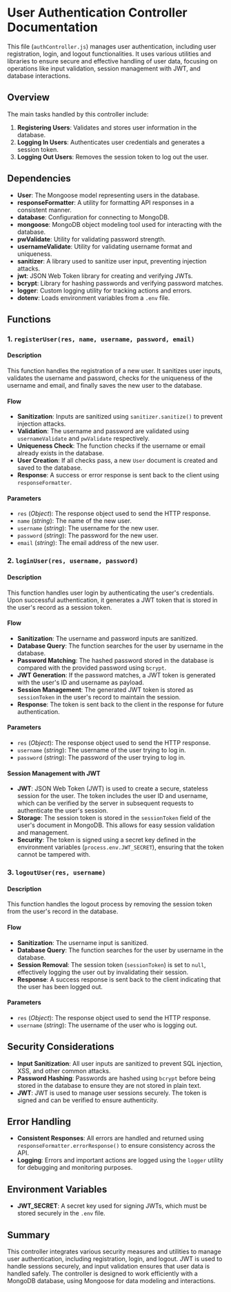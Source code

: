 # User Authentication Controller Documentation

This file (`authController.js`) manages user authentication, including user registration, login, and logout functionalities. It uses various utilities and libraries to ensure secure and effective handling of user data, focusing on operations like input validation, session management with JWT, and database interactions.

## Overview

The main tasks handled by this controller include:

1. **Registering Users**: Validates and stores user information in the database.
2. **Logging In Users**: Authenticates user credentials and generates a session token.
3. **Logging Out Users**: Removes the session token to log out the user.

## Dependencies

- **User**: The Mongoose model representing users in the database.
- **responseFormatter**: A utility for formatting API responses in a consistent manner.
- **database**: Configuration for connecting to MongoDB.
- **mongoose**: MongoDB object modeling tool used for interacting with the database.
- **pwValidate**: Utility for validating password strength.
- **usernameValidate**: Utility for validating username format and uniqueness.
- **sanitizer**: A library used to sanitize user input, preventing injection attacks.
- **jwt**: JSON Web Token library for creating and verifying JWTs.
- **bcrypt**: Library for hashing passwords and verifying password matches.
- **logger**: Custom logging utility for tracking actions and errors.
- **dotenv**: Loads environment variables from a `.env` file.

## Functions

### 1. `registerUser(res, name, username, password, email)`

#### Description
This function handles the registration of a new user. It sanitizes user inputs, validates the username and password, checks for the uniqueness of the username and email, and finally saves the new user to the database.

#### Flow
- **Sanitization**: Inputs are sanitized using `sanitizer.sanitize()` to prevent injection attacks.
- **Validation**: The username and password are validated using `usernameValidate` and `pwValidate` respectively.
- **Uniqueness Check**: The function checks if the username or email already exists in the database.
- **User Creation**: If all checks pass, a new `User` document is created and saved to the database.
- **Response**: A success or error response is sent back to the client using `responseFormatter`.

#### Parameters
- `res` (*Object*): The response object used to send the HTTP response.
- `name` (*string*): The name of the new user.
- `username` (*string*): The username for the new user.
- `password` (*string*): The password for the new user.
- `email` (*string*): The email address of the new user.

### 2. `loginUser(res, username, password)`

#### Description
This function handles user login by authenticating the user's credentials. Upon successful authentication, it generates a JWT token that is stored in the user's record as a session token.

#### Flow
- **Sanitization**: The username and password inputs are sanitized.
- **Database Query**: The function searches for the user by username in the database.
- **Password Matching**: The hashed password stored in the database is compared with the provided password using `bcrypt`.
- **JWT Generation**: If the password matches, a JWT token is generated with the user's ID and username as payload.
- **Session Management**: The generated JWT token is stored as `sessionToken` in the user's record to maintain the session.
- **Response**: The token is sent back to the client in the response for future authentication.

#### Parameters
- `res` (*Object*): The response object used to send the HTTP response.
- `username` (*string*): The username of the user trying to log in.
- `password` (*string*): The password of the user trying to log in.

#### Session Management with JWT
- **JWT**: JSON Web Token (JWT) is used to create a secure, stateless session for the user. The token includes the user ID and username, which can be verified by the server in subsequent requests to authenticate the user's session.
- **Storage**: The session token is stored in the `sessionToken` field of the user's document in MongoDB. This allows for easy session validation and management.
- **Security**: The token is signed using a secret key defined in the environment variables (`process.env.JWT_SECRET`), ensuring that the token cannot be tampered with.

### 3. `logoutUser(res, username)`

#### Description
This function handles the logout process by removing the session token from the user's record in the database.

#### Flow
- **Sanitization**: The username input is sanitized.
- **Database Query**: The function searches for the user by username in the database.
- **Session Removal**: The session token (`sessionToken`) is set to `null`, effectively logging the user out by invalidating their session.
- **Response**: A success response is sent back to the client indicating that the user has been logged out.

#### Parameters
- `res` (*Object*): The response object used to send the HTTP response.
- `username` (*string*): The username of the user who is logging out.

## Security Considerations

- **Input Sanitization**: All user inputs are sanitized to prevent SQL injection, XSS, and other common attacks.
- **Password Hashing**: Passwords are hashed using `bcrypt` before being stored in the database to ensure they are not stored in plain text.
- **JWT**: JWT is used to manage user sessions securely. The token is signed and can be verified to ensure authenticity.

## Error Handling

- **Consistent Responses**: All errors are handled and returned using `responseFormatter.errorResponse()` to ensure consistency across the API.
- **Logging**: Errors and important actions are logged using the `logger` utility for debugging and monitoring purposes.

## Environment Variables

- **JWT_SECRET**: A secret key used for signing JWTs, which must be stored securely in the `.env` file.

## Summary

This controller integrates various security measures and utilities to manage user authentication, including registration, login, and logout. JWT is used to handle sessions securely, and input validation ensures that user data is handled safely. The controller is designed to work efficiently with a MongoDB database, using Mongoose for data modeling and interactions.
